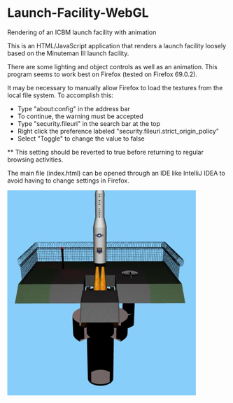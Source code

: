 # Launch-Facility-WebGL
Rendering of an ICBM launch facility with animation

This is an HTML/JavaScript application that renders a launch facility loosely based on the Minuteman III launch facility. 

There are some lighting and object controls as well as an animation. 
This program seems to work best on Firefox (tested on Firefox 69.0.2). 

It may be necessary to manually allow Firefox to load the textures from the local file system. 
To accomplish this: 
  + Type "about:config" in the address bar
  + To continue, the warning must be accepted
  + Type "security.fileuri" in the search bar at the top
  + Right click the preference labeled "security.fileuri.strict_origin_policy"
  + Select "Toggle" to change the value to false
  
** This setting should be reverted to true before returning to regular browsing activities.
  
The main file (index.html) can be opened through an IDE like IntelliJ IDEA to avoid having to change settings in Firefox.


![alt text](images/launch3.png)
